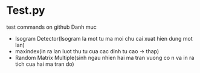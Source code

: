 # Test.py
test commands on github
Danh muc
- Isogram Detector(Isogram la mot tu ma moi chu cai xuat hien dung  mot lan)
- maxindex(in ra lan luot thu tu cua cac dinh tu cao -> thap)
- Random Matrix Multiple(sinh ngau nhien hai ma tran vuong co n va in ra tich cua hai ma tran do)
